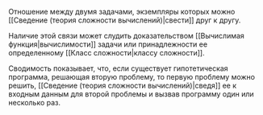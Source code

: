 Отношение между двумя задачами, экземпляры которых можно [[Сведение (теория сложности вычислений)|свести]] друг к другу. 

Наличие этой связи может слудить доказательством [[Вычислимая функция|вычислимости]] задачи или принадлежности ее определенному [[Класс сложности|классу сложности]].

Сводимость показывает, что, если существует гипотетическая программа, решающая вторую проблему, то первую проблему можно решить, [[Сведение (теория сложности вычислений)|сведя]] ее к входным данным для второй проблемы и вызвав программу один или несколько раз.

